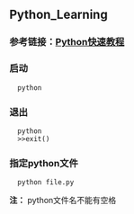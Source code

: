 ## Python_Learning

### 参考链接：[Python快速教程](https://www.cnblogs.com/vamei/archive/2012/09/13/2682778.html)

### 启动
```
  python
```
### 退出
```
  python
  >>exit()
```
### 指定python文件
```
  python file.py
```
**注：** python文件名不能有空格
